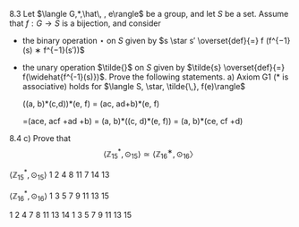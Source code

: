 







8.3
Let $\langle G,*,\hat\, , e\rangle$ be a group, and let $S$ be a set. Assume that $f : G \rightarrow S$ is a bijection, and consider
- the binary operation $\star$ on $S$ given by $s \star s′ \overset{def}{=} f (f^{−1}(s) ∗ f^{−1}(s′))$ 
- the unary operation $\tilde{}$  on $S$ given by $\tilde{s} \overset{def}{=} f(\widehat{f^{-1}(s)})$.
  Prove the following statements. 
  a) Axiom G1 (* is associative) holds for $\langle S, \star, \tilde{\,}, f(e)\rangle$

  ((a, b)\*(c,d))\*(e, f)
  = (ac, ad+b)\*(e, f)
  
  =(ace, acf +ad +b)
  = (a, b)\*((c, d)\*(e, f))
  = (a, b)\*(ce, cf +d)
 





8.4
c)
Prove that $$\langle\mathbb{Z}^*_{15}, \odot_{15}\rangle \simeq \langle\mathbb{Z}^∗_{16}, \odot_{16}〉$$




$\langle\mathbb{Z}^*_{15}, \odot_{15}\rangle$
1 2 4 8
11 7 14 13


$\langle\mathbb{Z}^*_{16}, \odot_{16}\rangle$
1 3 5 7
9 11 13 15


1 2 4 7 8 11 13 14
1 3 5 7 9 11 13 15


